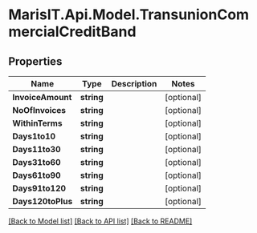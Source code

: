 
# MarisIT.Api.Model.TransunionCommercialCreditBand

## Properties

Name | Type | Description | Notes
------------ | ------------- | ------------- | -------------
**InvoiceAmount** | **string** |  | [optional] 
**NoOfInvoices** | **string** |  | [optional] 
**WithinTerms** | **string** |  | [optional] 
**Days1to10** | **string** |  | [optional] 
**Days11to30** | **string** |  | [optional] 
**Days31to60** | **string** |  | [optional] 
**Days61to90** | **string** |  | [optional] 
**Days91to120** | **string** |  | [optional] 
**Days120toPlus** | **string** |  | [optional] 

[[Back to Model list]](../README.md#documentation-for-models)
[[Back to API list]](../README.md#documentation-for-api-endpoints)
[[Back to README]](../README.md)

